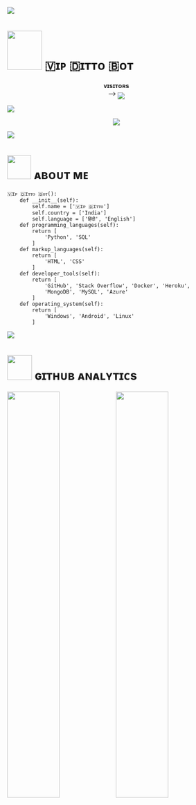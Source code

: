 [<img src="https://github.com/PATAALhu/README.md/blob/master/resources/hr.gif"/>](https://github.com/PATAALhu)

<h1> <img src="https://telegra.ph/file/3ac2cdefb25e6124f05b4.jpg" height="90px" width="80px"> 🇻ɪᴘ 🇩ɪᴛᴛᴏ 🇧ᴏᴛ </h1>
<p align="center">
    <b>ᴠɪsɪᴛᴏʀs</b><br>
 -->    <img align="middle" src="https://profile-counter.glitch.me/PATAALhu/count.svg" />
</p>

[<img src="https://github.com/PATAALhu/README.md/blob/master/resources/hr.gif"/>](https://github.com/PATAALhu)

<p align="center">
<img src="https://telegra.ph/file/3ac2cdefb25e6124f05b4.jpg">
</p>

[<img src="https://raw.githubusercontent.com/PATAALhu/README.md/master/resources/hr.gif"/>](https://github.com/PATAALhu)

<h1> <img src="https://telegra.ph/file/3ac2cdefb25e6124f05b4.jpg" width="55px"> ᴀʙᴏᴜᴛ ᴍᴇ </h1>

```python3
🇻ɪᴘ 🇩ɪᴛᴛᴏ 🇧ᴏᴛ():
    def __init__(self):
        self.name = ['🇻ɪᴘ 🇩ɪᴛᴛᴏ']
        self.country = ['India']
        self.language = ['हिंदी', 'English']
    def programming_languages(self):
        return [
            'Python', 'SQL'
        ]
    def markup_languages(self):
        return [
            'HTML', 'CSS'
        ]
    def developer_tools(self):
        return [
            'GitHub', 'Stack Overflow', 'Docker', 'Heroku',
            'MongoDB', 'MySQL', 'Azure'
        ]
    def operating_system(self):
        return [
            'Windows', 'Android', 'Linux'
        ]
 ```

[<img src="https://github.com/PATAALhu/README.md/blob/master/resources/hr.gif"/>](https://github.com/AnonymousX1025)

<h1> <img src="https://github.com/PATAALhu/README.md/blob/master/resources/analytics.webp" width="57px"> ɢɪᴛʜᴜʙ ᴀɴᴀʟʏᴛɪᴄs </h1>

[<img src="https://github-readme-stats.vercel.app/api?username=PATAALhu&count_private=true&show_icons=true&theme=chartreuse-dark&custom_title=What%27s+the+craic?&include_all_commits=true&hide_border=true&bg_color=000000" width="49%">](https://github.com/PATAALhu)  [<img src="https://github-readme-streak-stats.herokuapp.com/?user=PATAALhu&theme=chartreuse-dark&hide_border=True&bg_color=000000" width="49%">](https://github.com/PATAALhu)
